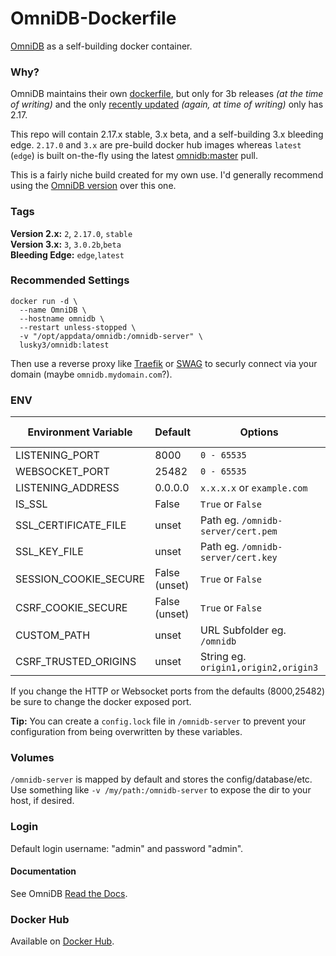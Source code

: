 # OmniDB-Dockerfile
[OmniDB](https://omnidb.org/) as a self-building docker container.

### Why?
OmniDB maintains their own [dockerfile](https://hub.docker.com/r/omnidbteam/omnidb), but only for 3b releases _(at the time of writing)_ and the only [recently updated](https://github.com/taivokasper/docker-omnidb) _(again, at time of writing)_ only has 2.17.  
  
This repo will contain 2.17.x stable, 3.x beta, and a self-building 3.x bleeding edge. `2.17.0` and `3.x` are pre-build docker hub images whereas `latest` (`edge`) is built on-the-fly using the latest [omnidb:master](https://github.com/OmniDB/OmniDB) pull.
  
This is a fairly niche build created for my own use. I'd generally recommend using the [OmniDB version](https://hub.docker.com/r/omnidbteam/omnidb) over this one.

### Tags
**Version 2.x:** `2`, `2.17.0`, `stable`  
**Version 3.x:** `3`, `3.0.2b`,`beta`  
**Bleeding Edge:** `edge`,`latest`

### Recommended Settings
```
docker run -d \
  --name OmniDB \
  --hostname omnidb \
  --restart unless-stopped \
  -v "/opt/appdata/omnidb:/omnidb-server" \
  lusky3/omnidb:latest
```
  
Then use a reverse proxy like [Traefik](https://github.com/traefik/traefik) or [SWAG](https://github.com/linuxserver/docker-swag) to securly connect via your domain (maybe `omnidb.mydomain.com`?).

### ENV

| Environment Variable | Default | Options | Applicable Version |  
| ---- | ----- | ---- | ----- |
| LISTENING_PORT | 8000 | `0 - 65535` | `2.x`, `3.x` |
| WEBSOCKET_PORT | 25482 | `0 - 65535` | `2.x` |
| LISTENING_ADDRESS | 0.0.0.0 | `x.x.x.x` or `example.com` | `2.x`, `3.x` |  
| IS_SSL | False | `True` or `False` | `2.x`, `3.x` |  
| SSL_CERTIFICATE_FILE | unset | Path eg. `/omnidb-server/cert.pem` | `2.x`, `3.x` |
| SSL_KEY_FILE | unset | Path eg. `/omnidb-server/cert.key` | `2.x`, `3.x` |
| SESSION_COOKIE_SECURE | False (unset) | `True` or `False` | `3.x` |
| CSRF_COOKIE_SECURE | False (unset) | `True` or `False` | `3.x` |
| CUSTOM_PATH | unset | URL Subfolder eg. `/omnidb` | `3.x` |
| CSRF_TRUSTED_ORIGINS | unset | String eg. `origin1,origin2,origin3` | `2.x` |

  
If you change the HTTP or Websocket ports from the defaults (8000,25482) be sure to change the docker exposed port.
  
**Tip:** You can create a `config.lock` file in `/omnidb-server` to prevent your configuration from being overwritten by these variables.

### Volumes
`/omnidb-server` is mapped by default and stores the config/database/etc.  
Use something like `-v /my/path:/omnidb-server` to expose the dir to your host, if desired.

### Login
Default login username: "admin" and password "admin".

#### Documentation
See OmniDB [Read the Docs](https://omnidb.readthedocs.io/en/latest/).

### Docker Hub
Available on [Docker Hub](https://hub.docker.com/repository/docker/lusky3/omnidb).
